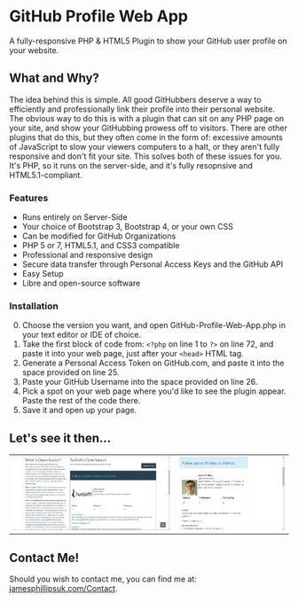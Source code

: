 # GitHub Profile Web App
A fully-responsive PHP &amp; HTML5 Plugin to show your GitHub user profile on your website.

## What and Why?
The idea behind this is simple.  All good GitHubbers deserve a way to efficiently and professionally link their profile into their personal website.  The obvious way to do this is with a plugin that can sit on any PHP page on your site, and show your GitHubbing prowess off to visitors.
There are other plugins that do this, but they often come in the form of: excessive amounts of JavaScript to slow your viewers computers to a halt, or they aren't fully responsive and don't fit your site.  This solves both of these issues for you.  It's PHP, so it runs on the server-side, and it's fully resopnsive and HTML5.1-compliant.

### Features
 - Runs entirely on Server-Side
 - Your choice of Bootstrap 3, Bootstrap 4, or your own CSS
 - Can be modified for GitHub Organizations
 - PHP 5 or 7, HTML5.1, and CSS3 compatible
 - Professional and responsive design
 - Secure data transfer through Personal Access Keys and the GitHub API
 - Easy Setup
 - Libre and open-source software

### Installation
0. Choose the version you want, and open GitHub-Profile-Web-App.php in your text editor or IDE of choice.
1. Take the first block of code from: `<?php` on line 1 to `?>` on line 72, and paste it into your web page, just after your `<head>` HTML tag.
2. Generate a Personal Access Token on GitHub.com, and paste it into the space provided on line 25.
3. Paste your GitHub Username into the space provided on line 26.
4. Pick a spot on your web page where you'd like to see the plugin appear.  Paste the rest of the code there.
5. Save it and open up your page.

## Let's see it then...
<table><tr><td><img src="https://github.com/JamesPhillipsUK/GitHub-Profile-Web-App/blob/master/Images/Example1.PNG" alt="Example One" /></td><td><img src="https://github.com/JamesPhillipsUK/GitHub-Profile-Web-App/blob/master/Images/Example2.PNG" alt="Example Two" /></td></tr></table>

## Contact Me!
Should you wish to contact me, you can find me at: [jamesphillipsuk.com/Contact](https://jamesphillipsuk.com/contact "Contact me!").
